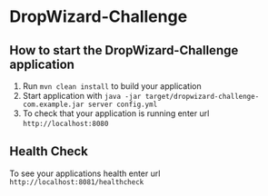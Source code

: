 # DropWizard-Challenge

How to start the DropWizard-Challenge application
---

1. Run `mvn clean install` to build your application
1. Start application with `java -jar target/dropwizard-challenge-com.example.jar server config.yml`
1. To check that your application is running enter url `http://localhost:8080`

Health Check
---

To see your applications health enter url `http://localhost:8081/healthcheck`
